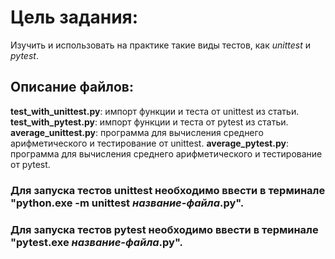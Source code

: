 # Цель задания:
Изучить и использовать на практике такие виды тестов, как _unittest_ и _pytest_.

## Описание файлов:
**test_with_unittest.py**: импорт функции и теста от unittest из статьи.
**test_with_pytest.py**: импорт функции и теста от pytest из статьи.
**average_unittest.py**: программа для вычисления среднего арифметического и тестирование от unittest.
**average_pytest.py**: программа для вычисления среднего арифметического и тестирование от pytest.

### Для запуска тестов unittest необходимо ввести в терминале "python.exe -m unittest  _название-файла_.py".
### Для запуска тестов pytest необходимо ввести в терминале "pytest.exe  _название-файла_.py".